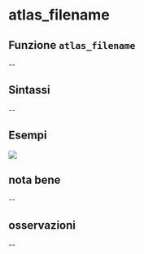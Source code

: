 # atlas\_filename

## Funzione `atlas_filename`

--

## Sintassi

--

## Esempi

![](https://github.com/pigreco/HfcQGIS/tree/852bbb62a0d5b7739914d4de0ea5b1ebbb5d81d1/img/variabili/atlas_filename/atlas_filename1.png)

## nota bene

--

## osservazioni

--

